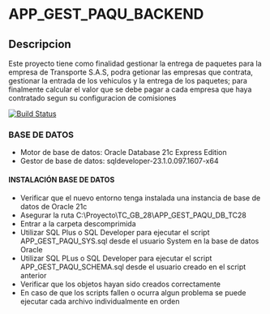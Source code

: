 # APP_GEST_PAQU_BACKEND
## Descripcion
Este proyecto tiene como finalidad gestionar la entrega de paquetes para la empresa de Transporte S.A.S, podra getionar las empresas que contrata, gestionar la entrada de los vehiculos y la entrega de los paquetes; para finalmente calcular el valor que se debe pagar a cada empresa que haya contratado segun su configuracion de comisiones

[![Build Status](https://travis-ci.org/joemccann/dillinger.svg?branch=master)](https://github.com/JulianSar18/APPGESTPAQUEFRONT)

### **BASE DE DATOS**

- Motor de base de datos: Oracle Database 21c Express Edition
- Gestor de base de datos: sqldeveloper-23.1.0.097.1607-x64

#### **INSTALACIÓN BASE DE DATOS**

- Verificar que el nuevo entorno tenga instalada una instancia de base de datos de Oracle 21c
- Asegurar la ruta C:\Proyecto\TC_GB_28\APP_GEST_PAQU_DB_TC28
- Entrar a la carpeta descomprimida
- Utilizar SQL Plus o SQL Developer para ejecutar el script APP_GEST_PAQU_SYS.sql desde el usuario System en la base de datos Oracle
- Utilizar SQL PLus o SQL Developer para ejecutar el script APP_GEST_PAQU_SCHEMA.sql desde el usuario creado en el script anterior
- Verificar que los objetos hayan sido creados correctamente
- En caso de que los scripts fallen o ocurra algun problema se puede ejecutar cada archivo individualmente en orden